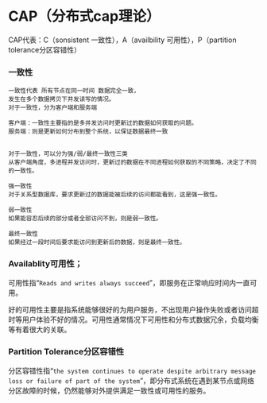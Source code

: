 # CAP（分布式cap理论）

CAP代表：C（sonsistent 一致性），A（availbility 可用性），P（partition tolerance分区容错性）

### 一致性

```text
一致性代表 所有节点在同一时间 数据完全一致，
发生在多个数据拷贝下并发读写的情况。
对于一致性，分为客户端和服务端

客户端：一致性主要指的是多并发访问时更新过的数据如何获取的问题。
服务端：则是更新如何分布到整个系统，以保证数据最终一致


对于一致性，可以分为强/弱/最终一致性三类
从客户端角度，多进程并发访问时，更新过的数据在不同进程如何获取的不同策略，决定了不同的一致性。

强一致性
对于关系型数据库，要求更新过的数据能被后续的访问都能看到，这是强一致性。

弱一致性
如果能容忍后续的部分或者全部访问不到，则是弱一致性。

最终一致性
如果经过一段时间后要求能访问到更新后的数据，则是最终一致性。
```



### Availablity可用性；

可用性指“`Reads and writes always succeed`”，即服务在正常响应时间内一直可用。

好的可用性主要是指系统能够很好的为用户服务，不出现用户操作失败或者访问超时等用户体验不好的情况。可用性通常情况下可用性和分布式数据冗余，负载均衡等有着很大的关联。



### **Partition Tolerance分区容错性**

分区容错性指“`the system continues to operate despite arbitrary message loss or failure of part of the system`”，即分布式系统在遇到某节点或网络分区故障的时候，仍然能够对外提供满足一致性或可用性的服务。

